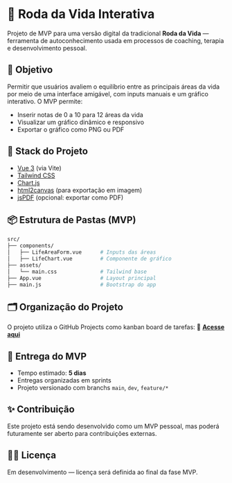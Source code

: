 # 🌱 Roda da Vida Interativa

Projeto de MVP para uma versão digital da tradicional **Roda da Vida** — ferramenta de autoconhecimento usada em processos de coaching, terapia e desenvolvimento pessoal.

## 🎯 Objetivo

Permitir que usuários avaliem o equilíbrio entre as principais áreas da vida por meio de uma interface amigável, com inputs manuais e um gráfico interativo. O MVP permite:

- Inserir notas de 0 a 10 para 12 áreas da vida
- Visualizar um gráfico dinâmico e responsivo
- Exportar o gráfico como PNG ou PDF

## 🧱 Stack do Projeto

- [Vue 3](https://vuejs.org/) (via Vite)
- [Tailwind CSS](https://tailwindcss.com/)
- [Chart.js](https://www.chartjs.org/)
- [html2canvas](https://html2canvas.hertzen.com/) (para exportação em imagem)
- [jsPDF](https://github.com/parallax/jsPDF) (opcional: exportar como PDF)

## 📦 Estrutura de Pastas (MVP)
```bash
src/
├── components/
│   ├── LifeAreaForm.vue      # Inputs das áreas
│   ├── LifeChart.vue         # Componente de gráfico
├── assets/
│   └── main.css              # Tailwind base
├── App.vue                   # Layout principal
├── main.js                   # Bootstrap do app
```

## 🗂️ Organização do Projeto

O projeto utiliza o GitHub Projects como kanban board de tarefas:
📍 **[Acesse aqui](https://github.com/SEU_USUARIO/roda-da-vida/projects)**


## 📅 Entrega do MVP

* Tempo estimado: **5 dias**
* Entregas organizadas em sprints
* Projeto versionado com branchs `main`, `dev`, `feature/*`

## ✨ Contribuição

Este projeto está sendo desenvolvido como um MVP pessoal, mas poderá futuramente ser aberto para contribuições externas.


## 🧑‍💻 Licença

Em desenvolvimento — licença será definida ao final da fase MVP.